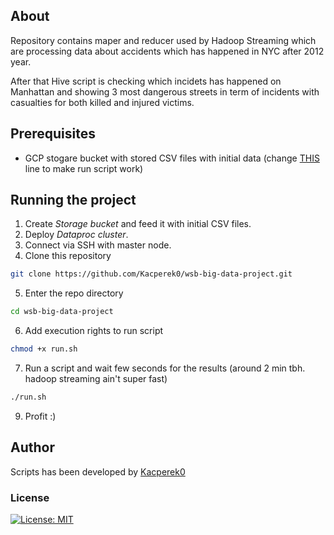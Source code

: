 ## About

Repository contains maper and reducer used by Hadoop Streaming which are processing data about accidents which has happened in NYC after 2012 year.

After that Hive script is checking which incidets has happened on Manhattan and showing 3 most dangerous streets in term of incidents with casualties for both killed and injured victims.

## Prerequisites

- GCP stogare bucket with stored CSV files with initial data (change [THIS](https://github.com/Kacperek0/wsb-big-data-project/blob/02ecb6bce5aefb3d90ebf0a9a30b60cdb6c411de/run.sh#L23) line to make run script work)

## Running the project

1. Create *Storage bucket* and feed it with initial CSV files.
2. Deploy *Dataproc cluster*.
3. Connect via SSH with master node.
4. Clone this repository
```bash
git clone https://github.com/Kacperek0/wsb-big-data-project.git
```
5. Enter the repo directory
```bash
cd wsb-big-data-project
```
6. Add execution rights to run script
```bash
chmod +x run.sh
```
7. Run a script and wait few seconds for the results (around 2 min tbh. hadoop streaming ain't super fast)
```bash
./run.sh
```
9. Profit :)

## Author
Scripts has been developed by [Kacperek0](https://github.com/Kacperek0)

### License

[![License: MIT](https://img.shields.io/badge/License-MIT-yellow.svg)](https://opensource.org/licenses/MIT)
